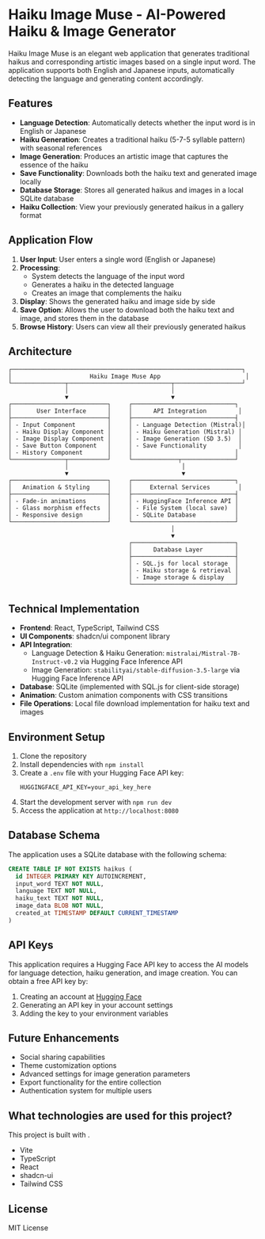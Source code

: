 
# Haiku Image Muse - AI-Powered Haiku & Image Generator

Haiku Image Muse is an elegant web application that generates traditional haikus and corresponding artistic images based on a single input word. The application supports both English and Japanese inputs, automatically detecting the language and generating content accordingly.

## Features

- **Language Detection**: Automatically detects whether the input word is in English or Japanese
- **Haiku Generation**: Creates a traditional haiku (5-7-5 syllable pattern) with seasonal references
- **Image Generation**: Produces an artistic image that captures the essence of the haiku
- **Save Functionality**: Downloads both the haiku text and generated image locally
- **Database Storage**: Stores all generated haikus and images in a local SQLite database
- **Haiku Collection**: View your previously generated haikus in a gallery format

## Application Flow

1. **User Input**: User enters a single word (English or Japanese)
2. **Processing**:
   - System detects the language of the input word
   - Generates a haiku in the detected language
   - Creates an image that complements the haiku
3. **Display**: Shows the generated haiku and image side by side
4. **Save Option**: Allows the user to download both the haiku text and image, and stores them in the database
5. **Browse History**: Users can view all their previously generated haikus

## Architecture

```
┌─────────────────────────────────────────────────────────────────┐
│                      Haiku Image Muse App                        │
└───────────────┬─────────────────────────────┬───────────────────┘
                │                             │
                ▼                             ▼
┌───────────────────────────┐     ┌─────────────────────────────┐
│       User Interface      │     │      API Integration         │
├───────────────────────────┤     ├─────────────────────────────┤
│ - Input Component         │     │ - Language Detection (Mistral)│
│ - Haiku Display Component │     │ - Haiku Generation (Mistral) │
│ - Image Display Component │     │ - Image Generation (SD 3.5)  │
│ - Save Button Component   │     │ - Save Functionality         │
│ - History Component       │     │                             │
└───────────────┬───────────┘     └─────────────┬───────────────┘
                │                                │
                ▼                                ▼
┌───────────────────────────┐     ┌─────────────────────────────┐
│   Animation & Styling     │     │     External Services        │
├───────────────────────────┤     ├─────────────────────────────┤
│ - Fade-in animations      │     │ - HuggingFace Inference API │
│ - Glass morphism effects  │     │ - File System (local save)  │
│ - Responsive design       │     │ - SQLite Database           │
└───────────────────────────┘     └─────────────────────────────┘
                                              │
                                              ▼
                                  ┌─────────────────────────────┐
                                  │      Database Layer         │
                                  ├─────────────────────────────┤
                                  │ - SQL.js for local storage  │
                                  │ - Haiku storage & retrieval │
                                  │ - Image storage & display   │
                                  └─────────────────────────────┘
```

## Technical Implementation

- **Frontend**: React, TypeScript, Tailwind CSS
- **UI Components**: shadcn/ui component library
- **API Integration**:
  - Language Detection & Haiku Generation: `mistralai/Mistral-7B-Instruct-v0.2` via Hugging Face Inference API
  - Image Generation: `stabilityai/stable-diffusion-3.5-large` via Hugging Face Inference API
- **Database**: SQLite (implemented with SQL.js for client-side storage)
- **Animation**: Custom animation components with CSS transitions
- **File Operations**: Local file download implementation for haiku text and images

## Environment Setup

1. Clone the repository
2. Install dependencies with `npm install`
3. Create a `.env` file with your Hugging Face API key:
   ```
   HUGGINGFACE_API_KEY=your_api_key_here
   ```
4. Start the development server with `npm run dev`
5. Access the application at `http://localhost:8080`

## Database Schema

The application uses a SQLite database with the following schema:

```sql
CREATE TABLE IF NOT EXISTS haikus (
  id INTEGER PRIMARY KEY AUTOINCREMENT,
  input_word TEXT NOT NULL,
  language TEXT NOT NULL,
  haiku_text TEXT NOT NULL,
  image_data BLOB NOT NULL,
  created_at TIMESTAMP DEFAULT CURRENT_TIMESTAMP
)
```

## API Keys

This application requires a Hugging Face API key to access the AI models for language detection, haiku generation, and image creation. You can obtain a free API key by:

1. Creating an account at [Hugging Face](https://huggingface.co/)
2. Generating an API key in your account settings
3. Adding the key to your environment variables

## Future Enhancements

- Social sharing capabilities
- Theme customization options
- Advanced settings for image generation parameters
- Export functionality for the entire collection
- Authentication system for multiple users

## What technologies are used for this project?

This project is built with .

- Vite
- TypeScript
- React
- shadcn-ui
- Tailwind CSS

## License

MIT License
